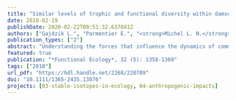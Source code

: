 ```yaml
---
title: "Similar levels of trophic and functional diversity within damselfish assemblages across Indo-Pacific coral reefs"
date: 2018-02-19
publishDate: 2020-02-22T09:51:32.637041Z
authors: ["Gajdzik L.", "Parmentier E.", "<strong>Michel L. N.</strong>", "Sturaro N.", "Soong K.", "Lepoint G.", "Frédérich B"]
publication_types: ["2"]
abstract: "Understanding the forces that influence the dynamics of communities is a key challenge to undertake in changing environments. Despite recent advances in coral reef community ecology, a more comprehensive knowledge about processes (niche-related traits and phylogenies) driving the composition of reef fish community is needed. Here, we conducted a quantitative comparison of these processes in damselfish assemblages that belong to three distinct Indo-Pacific coral reefs differing in taxonomic composition, morphology and degree of human disturbance. We compiled a dataset of eight categorical variables to estimate functional diversity of damselfish assemblages and a second one of stable isotope ratios to evaluate isotopic diversity, a proxy of trophic diversity. Both datasets represent the eco-functional diversity and provide insights into niche-related traits. Indices were then computed to grasp complementary facets of this diversity: the size of multidimensional space (richness), the partitioning of niches (divergence) and the regularity in the distribution of niches (evenness) within each space. We also tested whether functional and trophic traits displayed some evolutionary niche conservatism. We found that functional richness was influenced by the number of species and functional entities (unique combination of trait values), and that the portions of the functional spaces filled by assemblages mainly overlapped. Functional divergence and evenness indices were similarly high. For trophic diversity, the isotopic richness remained equivalent, while the two other indices were of high values and did not significantly differ. Both functional and trophic traits did not display any phylogenetic conservatism. We demonstrated consistent levels of eco-functional diversity in Indo-Pacific coral reef damselfishes. Each assemblage hosted species whose niches were highly differentiated and evenly distributed in eco-functional spaces of similar sizes, albeit the extent of functional space varied with the species richness. Assemblages also tended to share similar functional attributes. The inconsistent phylogenetic structures of eco-functional traits and the similarity in diversity indices suggest that the assemblage composition of damselfishes is mainly driven by niche-related processes rather than by phylogenetic relatedness. Our work helps to determine which mechanisms shape coral reef fish biodiversity and more particularly assemblages issued from replicated events of ecological radiation. A plain language summary is available for this article."
featured: true
publication: "*Functional Ecology*, 32 (5): 1358-1369"
tags: ["2018"]
url_pdf: "https://hdl.handle.net/2268/220709"
doi: "10.1111/1365-2435.13076"
projects: [03-stable-isotopes-in-ecology, 04-anthropogenic-impacts]
---
```


